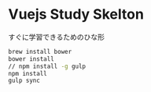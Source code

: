 # Vuejs Study Skelton

すぐに学習できるためのひな形

```bash
brew install bower
bower install
// npm install -g gulp
npm install
gulp sync
```
